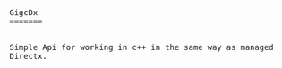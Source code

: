 
<!-- saved from url=(0092)https://raw.github.com/mhgiachetti/GigcDx/58e4441c02bfb5b48baad66a9a6fe80868ce8dcb/README.md -->
<html><head><meta http-equiv="Content-Type" content="text/html; charset=UTF-8"><style type="text/css"></style></head><body><pre style="word-wrap: break-word; white-space: pre-wrap;">GigcDx
=======

Simple Api for working in c++ in the same way as managed Directx.</pre></body></html>